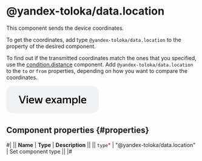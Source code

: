 # @yandex-toloka/data.location

This component sends the device coordinates.

To get the coordinates, add type `@yandex-toloka/data.location` to the property of the desired component.

To find out if the transmitted coordinates match the ones that you specified, use the [condition.distance](condition.distance.md) component. Add `@yandex-toloka/data.location` to the `to` or `from` properties, depending on how you want to compare the coordinates.

[![View example in the sandbox](../_images/buttons/view-example.svg)](https://ya.cc/t/knIIN8ge3xEJAH)

## Component properties {#properties}

#|
|| **Name** | **Type** | **Description** ||
|| `type`<span style="color: red">\*</span> | "@yandex-toloka/data.location" | Set component type ||
|#
